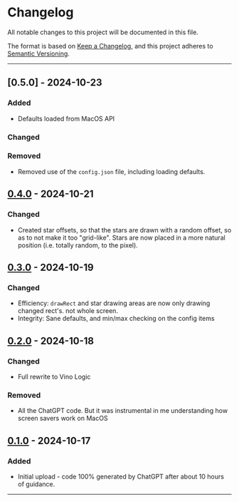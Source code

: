 # Changelog

All notable changes to this project will be documented in this file.

The format is based on [Keep a Changelog](https://keepachangelog.com/en/1.1.0/),
and this project adheres to [Semantic Versioning](https://semver.org/spec/v2.0.0.html).

---

## [0.5.0] - 2024-10-23

### Added

- Defaults loaded from MacOS API 

### Changed

### Removed

- Removed use of the `config.json` file, including loading defaults.

## [0.4.0] - 2024-10-21

### Changed

- Created star offsets, so that the stars are drawn with a random offset, so as to not make it too "grid-like".  Stars are now placed in a more natural position (i.e. totally random, to the pixel).

## [0.3.0] - 2024-10-19

### Changed

- Efficiency: `drawRect` and star drawing areas are now only drawing changed rect's. not whole screen.
- Integrity: Sane defaults, and min/max checking on the config items

## [0.2.0] - 2024-10-18


### Changed

- Full rewrite to Vino Logic

### Removed

- All the ChatGPT code.  But it was instrumental in me understanding how screen savers work on MacOS

## [0.1.0] - 2024-10-17

### Added

- Initial upload - code 100% generated by ChatGPT after about 10 hours of guidance.

---

[unreleased]: https://github.com/vinorodrigues/StarSaver/compare/v0.4...HEAD
[0.4.0]: https://github.com/vinorodrigues/StarSaver/compare/v0.3...v0.4
[0.3.0]: https://github.com/vinorodrigues/StarSaver/compare/v0.2...v0.3
[0.2.0]: https://github.com/vinorodrigues/StarSaver/compare/v0.1...v0.2
[0.1.0]: https://github.com/vinorodrigues/StarSaver/releases/tag/v0.1
